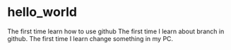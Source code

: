 # hello_world
The first time learn how to use github
The first time I learn about branch in github.
The first time I learn change something in my PC.